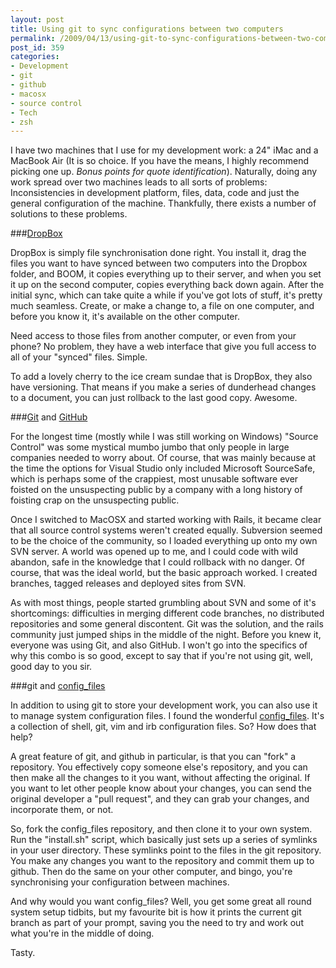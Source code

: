 ```yaml
---
layout: post
title: Using git to sync configurations between two computers
permalink: /2009/04/13/using-git-to-sync-configurations-between-two-computers/index.html
post_id: 359
categories: 
- Development
- git
- github
- macosx
- source control
- Tech
- zsh
---
```


I have two machines that I use for my development work: a 24" iMac and a MacBook Air (It is so choice. If you have the means, I highly recommend picking one up. _Bonus points for quote identification_). Naturally, doing any work spread over two machines leads to all sorts of problems: Inconsistencies in development platform, files, data, code and just the general configuration of the machine. Thankfully, there exists a number of solutions to these problems.

###<a href="http://www.getdropbox.com">DropBox</a>


DropBox is simply file synchronisation done right. You install it, drag the files you want to have synced between two computers into the Dropbox folder, and BOOM, it copies everything up to their server, and when you set it up on the second computer, copies everything back down again. After the initial sync, which can take quite a while if you've got lots of stuff, it's pretty much seamless. Create, or make a change to, a file on one computer, and before you know it, it's available on the other computer.

Need access to those files from another computer, or even from your phone? No problem, they have a web interface that give you full access to all of your "synced" files. Simple.

To add a lovely cherry to the ice cream sundae that is DropBox, they also have versioning. That means if you make a series of dunderhead changes to a document, you can just rollback to the last good copy. Awesome.

###<a href="http://git-scm.com/">Git</a> and <a href="http://www.github.com/">GitHub</a>


For the longest time (mostly while I was still working on Windows) "Source Control" was some mystical mumbo jumbo that only people in large companies needed to worry about. Of course, that was mainly because at the time the options for Visual Studio only included Microsoft SourceSafe, which is perhaps some of the crappiest, most unusable software ever foisted on the unsuspecting public by a company with a long history of foisting crap on the unsuspecting public.

Once I switched to MacOSX and started working with Rails, it became clear that all source control systems weren't created equally. Subversion seemed to be the choice of the community, so I loaded everything up onto my own SVN server. A world was opened up to me, and I could code with wild abandon, safe in the knowledge that I could rollback with no danger. Of course, that was the ideal world, but the basic approach worked. I created branches, tagged releases and deployed sites from SVN.

As with most things, people started grumbling about SVN and some of it's shortcomings: difficulties in merging different code branches, no distributed repositories and some general discontent. Git was the solution, and the rails community just jumped ships in the middle of the night. Before you knew it, everyone was using Git, and also GitHub. I won't go into the specifics of why this combo is so good, except to say that if you're not using git, well, good day to you sir.

###git and <a href="http://github.com/jferris/config_files/tree/master">config_files</a>


In addition to using git to store your development work, you can also use it to manage system configuration files. I found the wonderful <a href="http://github.com/jferris/config_files/tree/master">config_files</a>. It's a collection of shell, git, vim and irb configuration files. So? How does that help?

A great feature of git, and github in particular, is that you can "fork" a repository. You effectively copy someone else's repository, and you can then make all the changes to it you want, without affecting the original. If you want to let other people know about your changes, you can send the original developer a "pull request", and they can grab your changes, and incorporate them, or not.

So, fork the config_files repository, and then clone it to your own system. Run the "install.sh" script, which basically just sets up a series of symlinks in your user directory. These symlinks point to the files in the git repository. You make any changes you want to the repository and commit them up to github. Then do the same on your other computer, and bingo, you're synchronising your configuration between machines.

And why would you want config_files? Well, you get some great all round system setup tidbits, but my favourite bit is how it prints the current git branch as part of your prompt, saving you the need to try and work out what you're in the middle of doing.

Tasty.

